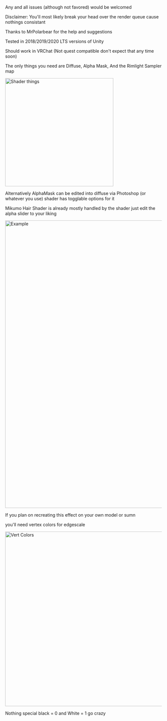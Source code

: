 Any and all issues (although not favored) would be welcomed

Disclaimer: You'll most likely break your head over the render queue cause nothings consistant

Thanks to MrPolarbear for the help and suggestions

Tested in 2018/2019/2020 LTS versions of Unity

Should work in VRChat (Not quest compatible don't expect that any time soon)

The only things you need are Diffuse, Alpha Mask, And the Rimlight Sampler map

<img width="348" alt="Shader things" src="https://user-images.githubusercontent.com/105132829/167274643-4d568950-69ec-4b31-8a98-e9aab427128d.PNG">

Alternatively AlphaMask can be edited into diffuse via Photoshop (or whatever you use) shader has togglable options for it

Mikumo Hair Shader is already mostly handled by the shader just edit the alpha slider to your liking

<img width="925" alt="Example" src="https://user-images.githubusercontent.com/105132829/167274881-cc3776fe-716f-4135-bfbf-554ba6e6983a.PNG">

If you plan on recreating this effect on your own model or sumn

you'll need vertex colors for edgescale

<img width="562" alt="Vert Colors" src="https://user-images.githubusercontent.com/105132829/167278445-b8ac6af8-2ae0-4638-b4c2-dddcff305acf.PNG">

Nothing special black = 0 and White = 1 go crazy
